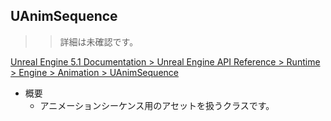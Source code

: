 ## UAnimSequence

>> 詳細は未確認です。

[Unreal Engine 5.1 Documentation > Unreal Engine API Reference > Runtime > Engine > Animation > UAnimSequence](https://docs.unrealengine.com/5.1/en-US/API/Runtime/Engine/Animation/UAnimSequence/)

* 概要
	* アニメーションシーケンス用のアセットを扱うクラスです。

<!--- ページ内のリンク --->

<!--- 自前の画像へのリンク --->

<!--- generated --->

